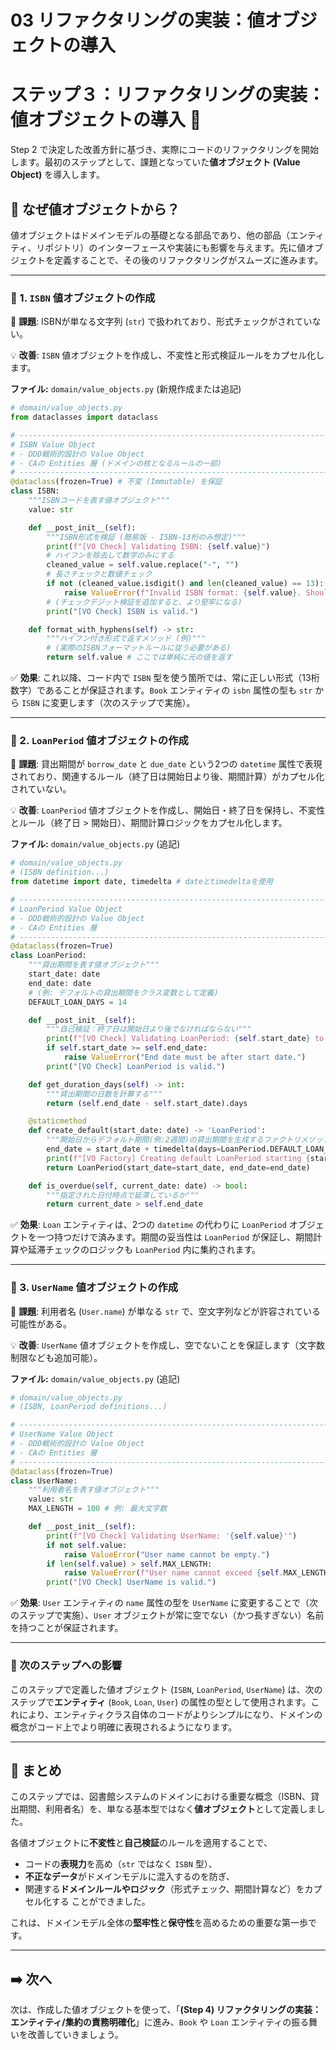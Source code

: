 # 03 リファクタリングの実装：値オブジェクトの導入

# ステップ３：リファクタリングの実装：値オブジェクトの導入 💎

Step 2 で決定した改善方針に基づき、実際にコードのリファクタリングを開始します。最初のステップとして、課題となっていた**値オブジェクト (Value Object)** を導入します。

## 🤔 なぜ値オブジェクトから？

値オブジェクトはドメインモデルの基礎となる部品であり、他の部品（エンティティ、リポジトリ）のインターフェースや実装にも影響を与えます。先に値オブジェクトを定義することで、その後のリファクタリングがスムーズに進みます。

---

### 💎 1. `ISBN` 値オブジェクトの作成

📝 **課題**: ISBNが単なる文字列 (`str`) で扱われており、形式チェックがされていない。

💡 **改善**: `ISBN` 値オブジェクトを作成し、不変性と形式検証ルールをカプセル化します。

**ファイル:** `domain/value_objects.py` (新規作成または追記)

```python
# domain/value_objects.py
from dataclasses import dataclass

# -----------------------------------------------------------------------------
# ISBN Value Object
# - DDD戦術的設計の Value Object
# - CAの Entities 層 (ドメインの核となるルールの一部)
# -----------------------------------------------------------------------------
@dataclass(frozen=True) # 不変 (Immutable) を保証
class ISBN:
    """ISBNコードを表す値オブジェクト"""
    value: str

    def __post_init__(self):
        """ISBN形式を検証 (簡易版 - ISBN-13桁のみ想定)"""
        print(f"[VO Check] Validating ISBN: {self.value}")
        # ハイフンを除去して数字のみにする
        cleaned_value = self.value.replace("-", "")
        # 長さチェックと数値チェック
        if not (cleaned_value.isdigit() and len(cleaned_value) == 13):
            raise ValueError(f"Invalid ISBN format: {self.value}. Should be 13 digits (hyphens optional).")
        # (チェックデジット検証を追加すると、より堅牢になる)
        print("[VO Check] ISBN is valid.")

    def format_with_hyphens(self) -> str:
        """ハイフン付き形式で返すメソッド (例)"""
        # (実際のISBNフォーマットルールに従う必要がある)
        return self.value # ここでは単純に元の値を返す

```

✅ **効果**: これ以降、コード内で `ISBN` 型を使う箇所では、常に正しい形式（13桁数字）であることが保証されます。`Book` エンティティの `isbn` 属性の型も `str` から `ISBN` に変更します（次のステップで実施）。

---

### 💎 2. `LoanPeriod` 値オブジェクトの作成

📝 **課題**: 貸出期間が `borrow_date` と `due_date` という2つの `datetime` 属性で表現されており、関連するルール（終了日は開始日より後、期間計算）がカプセル化されていない。

💡 **改善**: `LoanPeriod` 値オブジェクトを作成し、開始日・終了日を保持し、不変性とルール（終了日 \> 開始日）、期間計算ロジックをカプセル化します。

**ファイル:** `domain/value_objects.py` (追記)

```python
# domain/value_objects.py
# (ISBN definition...)
from datetime import date, timedelta # dateとtimedeltaを使用

# -----------------------------------------------------------------------------
# LoanPeriod Value Object
# - DDD戦術的設計の Value Object
# - CAの Entities 層
# -----------------------------------------------------------------------------
@dataclass(frozen=True)
class LoanPeriod:
    """貸出期間を表す値オブジェクト"""
    start_date: date
    end_date: date
    # (例: デフォルトの貸出期間をクラス変数として定義)
    DEFAULT_LOAN_DAYS = 14

    def __post_init__(self):
        """自己検証：終了日は開始日より後でなければならない"""
        print(f"[VO Check] Validating LoanPeriod: {self.start_date} to {self.end_date}")
        if self.start_date >= self.end_date:
            raise ValueError("End date must be after start date.")
        print("[VO Check] LoanPeriod is valid.")

    def get_duration_days(self) -> int:
        """貸出期間の日数を計算する"""
        return (self.end_date - self.start_date).days

    @staticmethod
    def create_default(start_date: date) -> 'LoanPeriod':
        """開始日からデフォルト期間(例:2週間)の貸出期間を生成するファクトリメソッド"""
        end_date = start_date + timedelta(days=LoanPeriod.DEFAULT_LOAN_DAYS)
        print(f"[VO Factory] Creating default LoanPeriod starting {start_date}")
        return LoanPeriod(start_date=start_date, end_date=end_date)

    def is_overdue(self, current_date: date) -> bool:
        """指定された日付時点で延滞しているか"""
        return current_date > self.end_date

```

✅ **効果**: `Loan` エンティティは、2つの `datetime` の代わりに `LoanPeriod` オブジェクトを一つ持つだけで済みます。期間の妥当性は `LoanPeriod` が保証し、期間計算や延滞チェックのロジックも `LoanPeriod` 内に集約されます。

---

### 💎 3. `UserName` 値オブジェクトの作成

📝 **課題**: 利用者名 (`User.name`) が単なる `str` で、空文字列などが許容されている可能性がある。

💡 **改善**: `UserName` 値オブジェクトを作成し、空でないことを保証します（文字数制限なども追加可能）。

**ファイル:** `domain/value_objects.py` (追記)

```python
# domain/value_objects.py
# (ISBN, LoanPeriod definitions...)

# -----------------------------------------------------------------------------
# UserName Value Object
# - DDD戦術的設計の Value Object
# - CAの Entities 層
# -----------------------------------------------------------------------------
@dataclass(frozen=True)
class UserName:
    """利用者名を表す値オブジェクト"""
    value: str
    MAX_LENGTH = 100 # 例: 最大文字数

    def __post_init__(self):
        print(f"[VO Check] Validating UserName: '{self.value}'")
        if not self.value:
            raise ValueError("User name cannot be empty.")
        if len(self.value) > self.MAX_LENGTH:
            raise ValueError(f"User name cannot exceed {self.MAX_LENGTH} characters.")
        print("[VO Check] UserName is valid.")

```

✅ **効果**: `User` エンティティの `name` 属性の型を `UserName` に変更することで（次のステップで実施）、`User` オブジェクトが常に空でない（かつ長すぎない）名前を持つことが保証されます。

---

### 🧱 次のステップへの影響

このステップで定義した値オブジェクト (`ISBN`, `LoanPeriod`, `UserName`) は、次のステップで**エンティティ** (`Book`, `Loan`, `User`) の属性の型として使用されます。これにより、エンティティクラス自体のコードがよりシンプルになり、ドメインの概念がコード上でより明確に表現されるようになります。

---

## 📝 まとめ

このステップでは、図書館システムのドメインにおける重要な概念（ISBN、貸出期間、利用者名）を、単なる基本型ではなく**値オブジェクト**として定義しました。

各値オブジェクトに**不変性**と**自己検証**のルールを適用することで、

- コードの**表現力**を高め（`str` ではなく `ISBN` 型）、
- **不正なデータ**がドメインモデルに混入するのを防ぎ、
- 関連する**ドメインルールやロジック**（形式チェック、期間計算など）をカプセル化する
ことができました。

これは、ドメインモデル全体の**堅牢性**と**保守性**を高めるための重要な第一歩です。

---

## ➡️ 次へ

次は、作成した値オブジェクトを使って、「**(Step 4) リファクタリングの実装：エンティティ/集約の責務明確化**」に進み、`Book` や `Loan` エンティティの振る舞いを改善していきましょう。